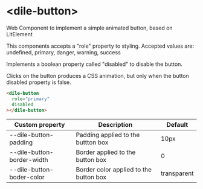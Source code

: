 # \<dile-button\>

Web Component to implement a simple animated button, based on LitElement

This components accepts a "role" property to styling. Accepted values are: undefined, primary, danger, warning, success

Implements a boolean property called "disabled" to disable the button.

Clicks on the button produces a CSS animation, but only when the button disabled property is false.

```html
<dile-button
  role="primary"
  disabled
></dile-button>
```

Custom property | Description | Default
----------------|-------------|---------
--dile-button-padding | Padding applied to the buttton box | 10px
--dile-button-border-width | Border applied to the button box | 0
--dile-button-boder-color | Border color applied to the button box | transparent
